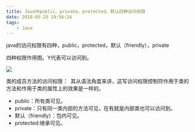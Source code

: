 ```yaml
---
title: Java中public、private、protected、默认四种访问权限
date: 2018-05-25 19:56:24
tags: 
    - Java
---
```


java的访问权限有四种，public，protected，默认（friendly），private

四种权限作用图。Y代表可以访问到。

![](https://img-blog.csdn.net/20160503100451023?watermark/2/text/aHR0cDovL2Jsb2cuY3Nkbi5uZXQv/font/5a6L5L2T/fontsize/400/fill/I0JBQkFCMA==/dissolve/70/gravity/Center)

类的成员方法的访问权限： 
其从语法角度来讲，这写访问权限控制符作用于类的方法和作用于类的属性上的效果是一样的。 

- public：所有类可见。 
- private：只有同一类内部的方法可见，在有就是内部类也可以访问到。 
- 默认（friendly）：包内可见。 
- protected:继承可见。 